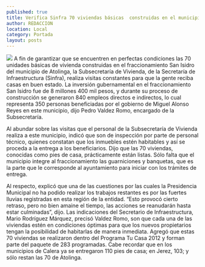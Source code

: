 ```yaml
---
published: true
title: Verifica Sinfra 70 viviendas básicas  construidas en el municipio de Atolinga
author: REDACCION
location: Local
category: Portada
layout: posts
---
```


![](http://i.imgur.com/q1AgJvtm.jpg)
A fin de garantizar que se encuentren en perfectas condiciones las 70 unidades básicas de vivienda construidas en el fraccionamiento San Isidro del municipio de Atolinga, la Subsecretaría de Vivienda, de la Secretaría de Infraestructura (Sinfra), realiza visitas constantes para que la gente reciba casas en buen estado. 
La inversión gubernamental en el fraccionamiento San Isidro fue de 8 millones 400 mil pesos, y durante su proceso de construcción se generaron 840 empleos directos e indirectos, lo cual representa 350 personas beneficiadas por el gobierno de Miguel Alonso Reyes en este municipio, dijo Pedro Valdez Romo, encargado de la Subsecretaría.

Al abundar sobre las visitas que el personal de la Subsecretaría de Vivienda realiza a este municipio, indicó que son de inspección por parte de personal técnico, quienes constatan que los inmuebles estén habitables y así se proceda a la entrega a los beneficiarios.
Dijo que las 70 viviendas, conocidas como pies de casa, prácticamente están listas.  Sólo falta que el municipio integre al fraccionamiento las guarniciones y banquetas, que es la parte que le corresponde al ayuntamiento para iniciar con los trámites de entrega.

Al respecto, explicó que una de las cuestiones por las cuales la Presidencia Municipal no ha podido realizar los trabajos restantes es por las fuertes lluvias registradas en esta región de la entidad. “Esto provocó cierto retraso, pero no bien amaine el tiempo, las acciones se reanudarán hasta estar culminadas”, dijo.
Las indicaciones del Secretario de Infraestructura, Mario Rodríguez Márquez, precisó Valdez Romo, son que cada una de las viviendas estén en condiciones óptimas para que los nuevos propietarios tengan la posibilidad de habitarlas de manera inmediata.
Agregó que estas 70 viviendas se realizaron dentro del Programa Tu Casa 2012 y forman parte del paquete de 283 programadas. Cabe recordar que en los municipios de Calera ya se entregaron 110 pies de casa; en Jerez, 103; y sólo restan las 70 de Atolinga.
